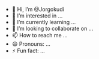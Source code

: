 - 👋 Hi, I’m @Jorgokudi
- 👀 I’m interested in ...
- 🌱 I’m currently learning ...
- 💞️ I’m looking to collaborate on ...
- 📫 How to reach me ...
- 😄 Pronouns: ...
- ⚡ Fun fact: ...

<!---
Jorgokudi/Jorgokudi is a ✨ special ✨ repository because its `README.md` (this file) appears on your GitHub profile.
You can click the Preview link to take a look at your changes.
--->
